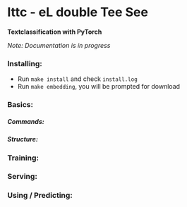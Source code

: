 # lttc - eL double Tee See
 __Textclassification with PyTorch__

 _Note: Documentation is in progress_

### Installing:
- Run `make install` and check `install.log`
- Run `make embedding`, you will be prompted for download

### Basics:

##### Commands:

##### Structure:

### Training:

### Serving:

### Using / Predicting:
